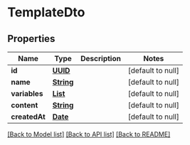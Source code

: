 # TemplateDto
## Properties

Name | Type | Description | Notes
------------ | ------------- | ------------- | -------------
**id** | [**UUID**](UUID) |  | [default to null]
**name** | [**String**](string) |  | [default to null]
**variables** | [**List**](TemplateVariable) |  | [default to null]
**content** | [**String**](string) |  | [default to null]
**createdAt** | [**Date**](DateTime) |  | [default to null]

[[Back to Model list]](../README#documentation-for-models) [[Back to API list]](../README#documentation-for-api-endpoints) [[Back to README]](../README)


